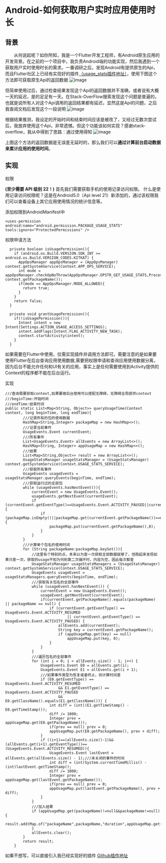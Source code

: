 # Android-如何获取用户实时应用使用时长




## 背景
&emsp;&emsp;从何说起呢？如你所知，我是一个Flutter开发工程师，有Android原生应用的开发背景。在之前的一个项目中，我负责Android端的功能实现，然后我遇到一个获取用户实时使用时长的需求。一番调研之后，发现Android有提供原生的Api，而且Flutter社区上已经有实现好的插件[（usage_stats插件地址）](https://pub.dev/packages/usage_stats)，使用下图这个方法即可获取原生Api的返回数据
![image](https://i.imgur.com/6Xpjxj5.png)


但简单使用过后，通过检查结果发现这个Api的返回数据并不准确，或者说有大概一天的延迟，是的足足有一天。在Stack-OverFlow搜索发现这个问题是普遍的，也就是说所有人对这个Api调用的返回结果都有延迟，显然这是Api的问题，之后我查阅文档后发现这个一段说明
![image](https://i.imgur.com/D9oLa6R.png)

根据结果推测，我设定的开始时间和结束时间应该是被改了，又经过无数次尝试后，我放弃使用这个Api，非常遗憾。但这个功能该如何实现？感谢stack-overflow，我从中得到了思路：通过使用得知
![image](https://i.imgur.com/BrGojto.png)


上图这个方法的返回数据是无误差无延时的，那么我们可以**通过计算前台启动数据来累计应用的使用时间**。

## 实现

权限

**(至少需要 API 级别 22！)**
首先我们需要获取手机的使用记录访问权限。
什么是使用记录访问权限呢？这是在Android5.0（Api level 21）新添加的，通过该权限我们可以查看设备上其它应用使用情况的统计信息等。

添加权限到AndroidManifest中
```
<uses-permission  android:name="android.permission.PACKAGE_USAGE_STATS" tools:ignore="ProtectedPermissions" />
```

权限申请方法
```
  private boolean isUsagePermission(){
    if (android.os.Build.VERSION.SDK_INT >= android.os.Build.VERSION_CODES.KITKAT) {
      AppOpsManager appOpsManager = (AppOpsManager) context.getSystemService(Context.APP_OPS_SERVICE);
      int mode = appOpsManager.checkOpNoThrow(AppOpsManager.OPSTR_GET_USAGE_STATS,Process.myUid(), context.getPackageName());
      if(mode == AppOpsManager.MODE_ALLOWED){
        return true;
      }
    }
    return false;
  }

  private void grantUsagePermission(){
    if(!isUsagePermission()){
      Intent intent = new Intent(Settings.ACTION_USAGE_ACCESS_SETTINGS);
      intent.addFlags(Intent.FLAG_ACTIVITY_NEW_TASK);
      context.startActivity(intent);
    }
  }
```

如果需要在Flutter中使用，仅需实现插件并调用方法即可。需要注意的是如果要使用Flutter在后台查询应用使用数据,需要把权限申请和查询应用使用数据分离，因为后台不能允许任何和UI有关的应用，事实上是任何需要使用到Activity提供的Context的程序都不能在后台运行。

实现
```
///查询需要获取context,如果要做后台使用可以搭配无障碍，无障碍全局提供context
///beginTime:开始时间
///endTime:结束时间
public static List<Map<String, Object>> queryUsageTime(Context context, long beginTime, long endTime){
        ///记录所有的包的使用数据
        HashMap<String,Integer> packageMap = new HashMap<>();
        ///记录当前事件
        UsageEvents.Event currentEvent;
        ///所有事件
        List<UsageEvents.Event> allEvents = new ArrayList<>();
        HashMap<String, Integer> appUsageMap = new HashMap<>();
        ///结果
        List<Map<String,Object>> result = new ArrayList<>();
        UsageStatsManager usageStatsManager = (UsageStatsManager) context.getSystemService(Context.USAGE_STATS_SERVICE);
        ///获取所有事件
        UsageEvents usageEvents = usageStatsManager.queryEvents(beginTime, endTime);
        ///获取运行过的全部包
        while (usageEvents.hasNextEvent()){
            currentEvent = new UsageEvents.Event();
            usageEvents.getNextEvent(currentEvent);
            if (currentEvent.getEventType()==UsageEvents.Event.ACTIVITY_PAUSED||currentEvent.getEventType()==UsageEvents.Event.ACTIVITY_RESUMED){
                if (packageMap.isEmpty()||packageMap.get(currentEvent.getPackageName())==null){
                    packageMap.put(currentEvent.getPackageName(),0);
                }
            }
        }
        ///计算单个包名的使用时间
        for (String packageName:packageMap.keySet()){
            //这里有个特别的点，本来以为查一次获取全部数据就够了，但跑起来发现如果只差一次，获取的usage不知为何到第二次循环时，内容为空，因此每次都查
            UsageStatsManager usageStatsManagers = (UsageStatsManager) context.getSystemService(Context.USAGE_STATS_SERVICE);
            UsageEvents usageEvent = usageStatsManagers.queryEvents(beginTime, endTime);
            ///获取有关包名的全部事件
            while (usageEvent.hasNextEvent()) {
                currentEvent = new UsageEvents.Event();
                usageEvent.getNextEvent(currentEvent);
                if(currentEvent.getPackageName().equals(packageName) || packageName == null) {
                    if (currentEvent.getEventType() == UsageEvents.Event.ACTIVITY_RESUMED
                            || currentEvent.getEventType() == UsageEvents.Event.ACTIVITY_PAUSED) {
                        allEvents.add(currentEvent);
                        String key = currentEvent.getPackageName();
                        if (appUsageMap.get(key) == null)
                            appUsageMap.put(key, 0);
                    }
                }
            }
            ///遍历包名的全部事件
            for (int i = 0; i < allEvents.size() - 1; i++) {
                UsageEvents.Event E0 = allEvents.get(i);
                UsageEvents.Event E1 = allEvents.get(i + 1);
                ///如果事件类型为恢复或者终止，则计算时间差
                if (E0.getEventType() == UsageEvents.Event.ACTIVITY_RESUMED
                        && E1.getEventType() == UsageEvents.Event.ACTIVITY_PAUSED
                        && E0.getClassName().equals(E1.getClassName())) {
                    int diff = (int)(E1.getTimeStamp() - E0.getTimeStamp());
                    diff /= 1000;
                    Integer prev = appUsageMap.get(E0.getPackageName());
                    if(prev == null) prev = 0;
                    appUsageMap.put(E0.getPackageName(), prev + diff);
                }
                if ((i+1)==(allEvents.size()-1)&&(allEvents.get(i+1).getEventType())==(UsageEvents.Event.ACTIVITY_RESUMED)){
                    UsageEvents.Event lastEvent = allEvents.get(allEvents.size() - 1);///未关闭的事件的时间
                    int diff = (int)System.currentTimeMillis() - (int)lastEvent.getTimeStamp();
                    diff /= 1000;
                    Integer prev = appUsageMap.get(lastEvent.getPackageName());
                    if(prev == null) prev = 0;
                    appUsageMap.put(lastEvent.getPackageName(), prev + diff);
                }
            }
            ///加入结果
            if (appUsageMap.get(packageName)!=null&&packageName!=null){
                result.add(Map.of("packageName",packageName,"duration",appUsageMap.get(packageName)));
            }
            allEvents.clear();
        }
        return result;
    }
```
如果不想写，可以直接引入我已经实现好的插件
[Github插件地址](https://github.com/imagination24/usage_state)

